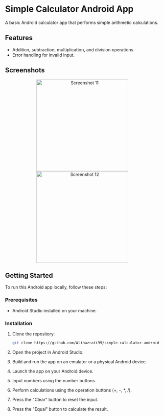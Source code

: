 # Simple Calculator Android App

A basic Android calculator app that performs simple arithmetic calculations.

## Features

- Addition, subtraction, multiplication, and division operations.
- Error handling for invalid input.

## Screenshots

<div align="center">
  <img src="https://github.com/Alihazrati99/simple-calculator-android/assets/156400087/3b00a0c9-ae3c-437a-be5c-dd8802205df1" alt="Screenshot 11" width="300"/>
  <img src="https://github.com/Alihazrati99/simple-calculator-android/assets/156400087/639ab515-be16-4039-bbe2-e7a283b8ed2f" alt="Screenshot 12" width="300"/>
</div>





## Getting Started

To run this Android app locally, follow these steps:

### Prerequisites

- Android Studio installed on your machine.

### Installation

1. Clone the repository:

   ```bash
   git clone https://github.com/Alihazrati99/simple-calculator-android.git
   
1. Open the project in Android Studio.
2. Build and run the app on an emulator or a physical Android device.

1. Launch the app on your Android device.
2. Input numbers using the number buttons.
3. Perform calculations using the operation buttons (+, -, *, /).
4. Press the "Clear" button to reset the input.
5. Press the "Equal" button to calculate the result.






